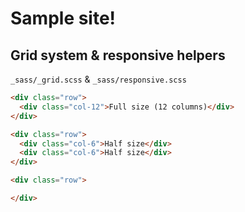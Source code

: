 # Sample site!

Grid system & responsive helpers
---

`_sass/_grid.scss` & `_sass/responsive.scss`

```html
<div class="row">
  <div class="col-12">Full size (12 columns)</div>
</div>

<div class="row">
  <div class="col-6">Half size</div>
  <div class="col-6">Half size</div>
</div>

<div class="row">

</div>
```
